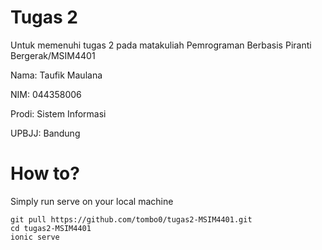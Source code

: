 # Tugas 2

Untuk memenuhi tugas 2 pada matakuliah Pemrograman Berbasis Piranti Bergerak/MSIM4401

Nama: Taufik Maulana

NIM: 044358006

Prodi: Sistem Informasi

UPBJJ: Bandung

# How to?

Simply run serve on your local machine

```
git pull https://github.com/tombo0/tugas2-MSIM4401.git
cd tugas2-MSIM4401
ionic serve
```